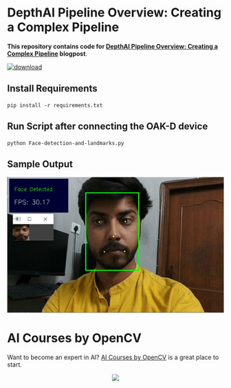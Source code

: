 # DepthAI Pipeline Overview: Creating a Complex Pipeline

**This repository contains code for [DepthAI Pipeline Overview: Creating a Complex Pipeline](https://learnopencv.com/depthai-pipeline-overview-creating-a-complex-pipeline/) blogpost**.

[<img src="https://learnopencv.com/wp-content/uploads/2022/07/download-button-e1657285155454.png" alt="download" width="200">](https://www.dropbox.com/sh/oon2rklwhfmjkfd/AACsZN5WOjYRLIfOPL521108a?dl=1)


## Install Requirements
```
pip install -r requirements.txt
```

## Run Script after connecting the OAK-D device
```
python Face-detection-and-landmarks.py
```

## Sample Output

![](outputs/LandmarksOutput.jpg)

# AI Courses by OpenCV

Want to become an expert in AI? [AI Courses by OpenCV](https://opencv.org/courses/) is a great place to start. 

<a href="https://opencv.org/courses/">
<p align="center"> 
<img src="https://www.learnopencv.com/wp-content/uploads/2020/04/AI-Courses-By-OpenCV-Github.png">
</p>
</a>
